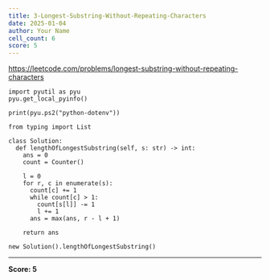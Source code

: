 ```yaml
---
title: 3-Longest-Substring-Without-Repeating-Characters
date: 2025-01-04
author: Your Name
cell_count: 6
score: 5
---
```


https://leetcode.com/problems/longest-substring-without-repeating-characters


```
import pyutil as pyu
pyu.get_local_pyinfo()
```


```
print(pyu.ps2("python-dotenv"))
```


```
from typing import List
```


```
class Solution:
  def lengthOfLongestSubstring(self, s: str) -> int:
    ans = 0
    count = Counter()

    l = 0
    for r, c in enumerate(s):
      count[c] += 1
      while count[c] > 1:
        count[s[l]] -= 1
        l += 1
      ans = max(ans, r - l + 1)

    return ans
```


```
new Solution().lengthOfLongestSubstring()
```


---
**Score: 5**